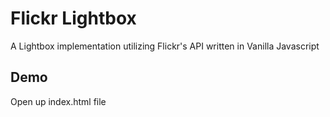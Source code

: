 # Flickr Lightbox

A Lightbox implementation utilizing Flickr's API written in Vanilla Javascript

## Demo

Open up index.html file
